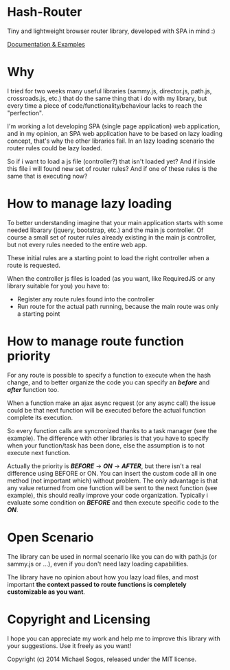 # Hash-Router #

Tiny and lightweight browser router library, developed with SPA in mind :)


[Documentation & Examples](http://michaelsogos.github.io/Hash-Router)

# Why #

I tried for two weeks many useful libraries (sammy.js, director.js, path.js, crossroads.js, etc.)
that do the same thing that i do with my library, but every time a piece of
code/functionality/behaviour lacks to reach the "perfection".

I'm working a lot developing SPA (single page application) web application, and in my opinion, 
an SPA web application have to be based on lazy loading concept, that's why the other libraries fail. 
In an lazy loading scenario the router rules could be lazy loaded.

So if i want to load a js file (controller?) that isn't loaded yet?
And if inside this file i will found new set of router rules?
And if one of these rules is the same that is executing now?

# How to manage lazy loading #

To better understanding imagine that your main application starts with some needed libarary 
(jquery, bootstrap, etc.) and the main js controller.
Of course a small set of router rules already existing in the main js controller,
but not every rules needed to the entire web app.

These initial rules are a starting point to load the right controller when a route is requested.

When the controller js files is loaded (as you want, like RequiredJS or any library suitable for you)
you have to:
<ul>
    <li>Register any route rules found into the controller</li>
    <li>Run route for the actual path running, because the main route was only a starting point</li>    
</ul>

# How to manage route function priority #

For any route is possible to specify a function to execute when the hash change, and to better organize
the code you can specify an <i><b>before</b></i> and <i><b>after</b></i> function too.

When a function make an ajax async request (or any async call) the issue could be that next function will be
executed before the actual function complete its execution.

So every function calls are syncronized thanks to a task manager (see the example).
The difference with other libraries is that you have to specify when your function/task has been done,
else the assumption is to not execute next function.

Actually the priority is <b><i>BEFORE</i></b> -> <b><i>ON</i></b> -> <b><i>AFTER</i></b>, but there isn't a real difference using BEFORE or ON.
You can insert the custom code all in one method (not important which) without problem.
The only advantage is that any value returned from one function will be sent to the next function (see example),
this should really improve your code organization.
Typically i evaluate some condition on <b><i>BEFORE</i></b> and then execute specific code to the <b><i>ON</i></b>.

# Open Scenario #

The library can be used in normal scenario like you can do with path.js (or sammy.js or ...),
even if you don't need lazy loading capabilities.

The library have no opinion about how you lazy load files, and most important
<b>the context passed to route functions is completely customizable as you want</b>.


# Copyright and Licensing #
I hope you can appreciate my work and help me to improve this library with your suggestions.
Use it freely as you want!

Copyright (c) 2014 Michael Sogos, released under the MIT license.
